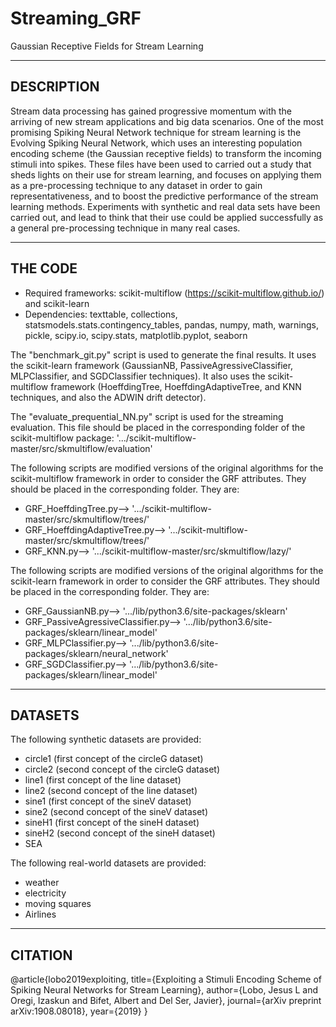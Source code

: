 # Streaming_GRF
Gaussian Receptive Fields for Stream Learning 

------------
DESCRIPTION
------------
Stream data processing has gained progressive momentum with the arriving of new stream applications and big data scenarios. One of the most promising Spiking Neural Network technique for stream learning is the Evolving Spiking Neural Network, which uses an interesting population encoding scheme (the Gaussian receptive fields) to transform the incoming stimuli into spikes. These files have been used to carried out a study that sheds lights on their use for stream learning, and focuses on applying them as a pre-processing technique to any dataset in order to gain representativeness, and to boost the predictive performance of the stream learning methods. Experiments with synthetic and real data sets have been carried out, and lead to think that their use could be applied successfully as a general pre-processing technique in many real cases.

---------
THE CODE
---------
- Required frameworks: scikit-multiflow (https://scikit-multiflow.github.io/) and scikit-learn
- Dependencies: texttable, collections, statsmodels.stats.contingency_tables, pandas, numpy, math, warnings, pickle, scipy.io, scipy.stats, matplotlib.pyplot, seaborn 

The "benchmark_git.py" script is used to generate the final results. It uses the scikit-learn framework (GaussianNB, PassiveAgressiveClassifier, MLPClassifier, and SGDClassifier techniques). It also uses the scikit-multiflow framework (HoeffdingTree, HoeffdingAdaptiveTree, and KNN techniques, and also the ADWIN drift detector).

The "evaluate_prequential_NN.py" script is used for the streaming evaluation. This file should be placed in the corresponding folder of the scikit-multiflow package: '.../scikit-multiflow-master/src/skmultiflow/evaluation'

The following scripts are modified versions of the original algorithms for the scikit-multiflow framework in order to consider the GRF attributes. They should be placed in the corresponding folder. They are: 
- GRF_HoeffdingTree.py--> '.../scikit-multiflow-master/src/skmultiflow/trees/'
- GRF_HoeffdingAdaptiveTree.py--> '.../scikit-multiflow-master/src/skmultiflow/trees/'
- GRF_KNN.py--> '.../scikit-multiflow-master/src/skmultiflow/lazy/'

The following scripts are modified versions of the original algorithms for the scikit-learn framework in order to consider the GRF attributes. They should be placed in the corresponding folder. They are: 
- GRF_GaussianNB.py--> '.../lib/python3.6/site-packages/sklearn'
- GRF_PassiveAgressiveClassifier.py--> '.../lib/python3.6/site-packages/sklearn/linear_model'
- GRF_MLPClassifier.py--> '.../lib/python3.6/site-packages/sklearn/neural_network'
- GRF_SGDClassifier.py--> '.../lib/python3.6/site-packages/sklearn/linear_model'

---------
DATASETS
---------

The following synthetic datasets are provided:
- circle1 (first concept of the circleG dataset)
- circle2 (second concept of the circleG dataset)
- line1 (first concept of the line dataset)
- line2 (second concept of the line dataset)
- sine1 (first concept of the sineV dataset)
- sine2 (second concept of the sineV dataset)
- sineH1 (first concept of the sineH dataset)
- sineH2 (second concept of the sineH dataset)
- SEA

The following real-world datasets are provided:
- weather
- electricity
- moving squares
- Airlines

---------
CITATION
---------

@article{lobo2019exploiting,
  title={Exploiting a Stimuli Encoding Scheme of Spiking Neural Networks for Stream Learning},
  author={Lobo, Jesus L and Oregi, Izaskun and Bifet, Albert and Del Ser, Javier},
  journal={arXiv preprint arXiv:1908.08018},
  year={2019}
}
